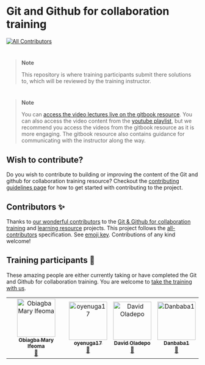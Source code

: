 # Git and Github for collaboration training
<!-- ALL-CONTRIBUTORS-BADGE:START - Do not remove or modify this section -->
[![All Contributors](https://img.shields.io/badge/all_contributors-4-orange.svg?style=flat-square)](#contributors-)
<!-- ALL-CONTRIBUTORS-BADGE:END -->

#
> **Note**
>
> This repository is where training participants submit there solutions to, which will be reviewed by the training instructor.

#
> **Note**
>
> You can [access the video lectures live on the gitbook resource](https://obiagba-mary.gitbook.io/git-and-github-training-exercises). You can also access the video content from the [youtube playlist](https://youtube.com/playlist?list=PLMDhbo3xlD1ESa1_9WN4yG7bGDDksEQx7), but we recommend you access the videos from the gitbook resource as it is more engaging. The gitbook resource also contains guidance for communicating with the instructor along the way.

## Wish to contribute?
Do you wish to contribute to building or improving the content of the Git and github for collaboration training resource? Checkout the [contributing guidelines page](https://obiagba-mary.gitbook.io/git-and-github-training/contributors-guide/contributing-guidelines) for how to get started with contributing to the project.

## Contributors ✨
Thanks to [our wonderful contributors](https://github.com/Ifycode/git-github-training-resource#contributors-) to the [Git & Github for collaboration training](https://github.com/Ifycode/git-github-training) and [learning resource](https://github.com/Ifycode/git-github-training-resource) projects. This project follows the [all-contributors](https://github.com/all-contributors/all-contributors) specification. See [emoji key](https://allcontributors.org/docs/en/emoji-key). Contributions of any kind welcome!

## Training participants 🎉
These amazing people are either currently taking or have completed the Git and Github for collaboration training. You are welcome to [take the training with us](https://obiagba-mary.gitbook.io/git-and-github-training-exercises).
<!-- ALL-CONTRIBUTORS-LIST:START - Do not remove or modify this section -->
<!-- prettier-ignore-start -->
<!-- markdownlint-disable -->
<table>
  <tbody>
    <tr>
      <td align="center"><a href="https://github.com/Ifycode"><img src="https://avatars.githubusercontent.com/u/45185388?v=4?s=100" width="100px;" alt="Obiagba Mary Ifeoma"/><br /><sub><b>Obiagba Mary Ifeoma</b></sub></a><br /><a href="https://github.com/Ifycode/git-github-training/commits?author=Ifycode" title="Documentation">📖</a></td>
      <td align="center"><a href="https://github.com/oyenuga17"><img src="https://avatars.githubusercontent.com/u/64274826?v=4?s=100" width="100px;" alt="oyenuga17"/><br /><sub><b>oyenuga17</b></sub></a><br /><a href="https://github.com/Ifycode/git-github-training/commits?author=oyenuga17" title="Documentation">📖</a></td>
      <td align="center"><a href="https://github.com/Dkingofcode"><img src="https://avatars.githubusercontent.com/u/91491738?v=4?s=100" width="100px;" alt="David Oladepo"/><br /><sub><b>David Oladepo</b></sub></a><br /><a href="https://github.com/Ifycode/git-github-training/commits?author=Dkingofcode" title="Documentation">📖</a></td>
      <td align="center"><a href="https://github.com/Danbaba1"><img src="https://avatars.githubusercontent.com/u/98762494?v=4?s=100" width="100px;" alt="Danbaba1"/><br /><sub><b>Danbaba1</b></sub></a><br /><a href="https://github.com/Ifycode/git-github-training/commits?author=Danbaba1" title="Documentation">📖</a></td>
    </tr>
  </tbody>
  <tfoot>
    
  </tfoot>
</table>

<!-- markdownlint-restore -->
<!-- prettier-ignore-end -->

<!-- ALL-CONTRIBUTORS-LIST:END -->



